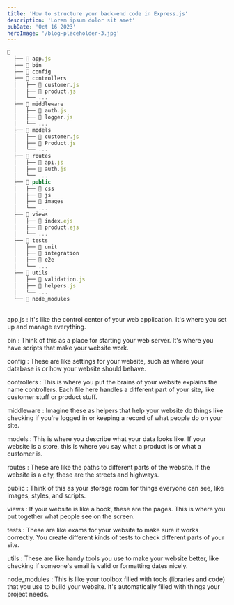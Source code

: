 ```yaml
---
title: 'How to structure your back-end code in Express.js'
description: 'Lorem ipsum dolor sit amet'
pubDate: 'Oct 16 2023'
heroImage: '/blog-placeholder-3.jpg'
---
```

```js
📁
  ├── 📄 app.js
  ├── 📁 bin
  ├── 📁 config
  ├── 📁 controllers
  │   ├── 📄 customer.js
  │   ├── 📄 product.js
  │   └── ...
  ├── 📁 middleware
  │   ├── 📄 auth.js
  │   ├── 📄 logger.js
  │   └── ...
  ├── 📁 models
  │   ├── 📄 customer.js
  │   ├── 📄 Product.js
  │   └── ...
  ├── 📁 routes
  │   ├── 📄 api.js
  │   ├── 📄 auth.js
  │   └── ...
  ├── 📁 public
  │   ├── 📁 css
  │   ├── 📁 js
  │   ├── 📁 images
  │   └── ...
  ├── 📁 views
  │   ├── 📄 index.ejs
  │   ├── 📄 product.ejs
  │   └── ...
  ├── 📁 tests
  │   ├── 📁 unit
  │   ├── 📁 integration
  │   ├── 📁 e2e
  │   └── ...
  ├── 📁 utils
  │   ├── 📄 validation.js
  │   ├── 📄 helpers.js
  │   └── ...
  └── 📁 node_modules
```
<br>
app.js : It's like the control center of your web application. It's where you set up and manage everything.

bin : Think of this as a place for starting your web server. It's where you have scripts that make your website work.

config : These are like settings for your website, such as where your database is or how your website should behave.

controllers : This is where you put the brains of your website explains the name controllers. Each file here handles a different part of your site, like customer stuff or product stuff.

middleware : Imagine these as helpers that help your website do things like checking if you're logged in or keeping a record of what people do on your site.

models : This is where you describe what your data looks like. If your website is a store, this is where you say what a product is or what a customer is.

routes : These are like the paths to different parts of the website. If the website is a city, these are the streets and highways.

public : Think of this as your storage room for things everyone can see, like images, styles, and scripts.

views : If your website is like a book, these are the pages. This is where you put together what people see on the screen.

tests : These are like exams for your website to make sure it works correctly. You create different kinds of tests to check different parts of your site.

utils : These are like handy tools you use to make your website better, like checking if someone's email is valid or formatting dates nicely.

node_modules : This is like your toolbox filled with tools (libraries and code) that you use to build your website. It's automatically filled with things your project needs.